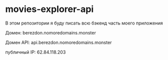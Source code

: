 # movies-explorer-api
В этом репозитории я буду писать всю бэкенд часть моего приложения

Домен: berezdon.nomoredomains.monster

Домен API: api.berezdon.nomoredomains.monster

публичный IP: 62.84.118.203
